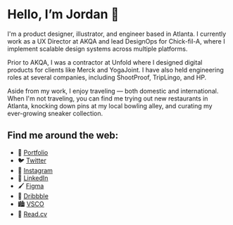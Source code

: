 # Hello, I’m Jordan 👋

I'm a product designer, illustrator, and engineer based in Atlanta. I currently work as a UX Director at AKQA and lead DesignOps for Chick-fil-A, where I implement scalable design systems across multiple platforms.

Prior to AKQA, I was a contractor at Unfold where I designed digital products for clients like Merck and YogaJoint. I have also held engineering roles at several companies, including ShootProof, TripLingo, and HP.

Aside from my work, I enjoy traveling — both domestic and international. When I'm not traveling, you can find me trying out new restaurants in Atlanta, knocking down pins at my local bowling alley, and curating my ever-growing sneaker collection.

## Find me around the web:
- 🎨 <a href="https://jordanjung.com">Portfolio</a>
- 🐦 <a href="https://twitter.com/jordanjung">Twitter</a>
- 📸 <a href="https://instagram.com/jordanjung">Instagram</a>
- 💼 <a href="https://linkedin.com/in/jordanjung">LinkedIn</a>
- 🖌️ <a href="https://figma.com/@jordanjung">Figma</a>
- 🏀 <a href="https://dribbble.com/jordanjung">Dribbble</a>
- 🏙️ <a href="https://vsco.co/jordanjung">VSCO</a>
- 📄 <a href="https://read.cv/jordanjung">Read.cv</a>

<!--
**jordanjung/jordanjung** is a ✨ _special_ ✨ repository because its `README.md` (this file) appears on your GitHub profile.

Here are some ideas to get you started:

- 🔭 I’m currently working on ...
- 🌱 I’m currently learning ...
- 👯 I’m looking to collaborate on ...
- 🤔 I’m looking for help with ...
- 💬 Ask me about ...
- 📫 How to reach me: ...
- 😄 Pronouns: ...
- ⚡ Fun fact: ...
-->
